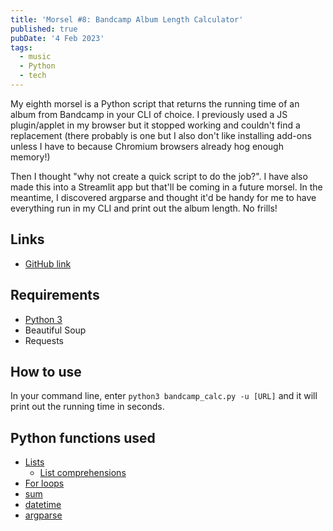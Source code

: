 ```yaml
---
title: 'Morsel #8: Bandcamp Album Length Calculator'
published: true
pubDate: '4 Feb 2023'
tags:
  - music
  - Python
  - tech
---
```


My eighth morsel is a Python script that returns the running time of an album from Bandcamp in your CLI of choice. I previously used a JS plugin/applet in my browser but it stopped working and couldn't find a replacement (there probably is one but I also don't like installing add-ons unless I have to because Chromium browsers already hog enough memory!)

Then I thought "why not create a quick script to do the job?". I have also made this into a Streamlit app but that'll be coming in a future morsel. In the meantime, I discovered argparse and thought it'd be handy for me to have everything run in my CLI and print out the album length. No frills!

## Links

* [GitHub link](https://github.com/starchildluke/bandcamp_calc)

## Requirements

* [Python 3](https://www.python.org/downloads/)
* Beautiful Soup
* Requests

## How to use

In your command line, enter `python3 bandcamp_calc.py -u [URL]` and it will print out the running time in seconds.

## Python functions used

* [Lists](https://realpython.com/python-lists-tuples/#python-lists)
	* [List comprehensions](https://realpython.com/list-comprehension-python/#using-list-comprehensions)
* [For loops](https://realpython.com/python-for-loop/)
* [sum](https://realpython.com/python-sum-function/)
* [datetime](https://docs.python.org/3/library/datetime.html)
* [argparse](https://docs.python.org/3/library/argparse.html)